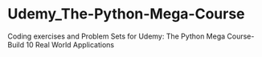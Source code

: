 # Udemy_The-Python-Mega-Course
Coding exercises and Problem Sets for Udemy: The Python Mega Course-Build 10 Real World Applications 
